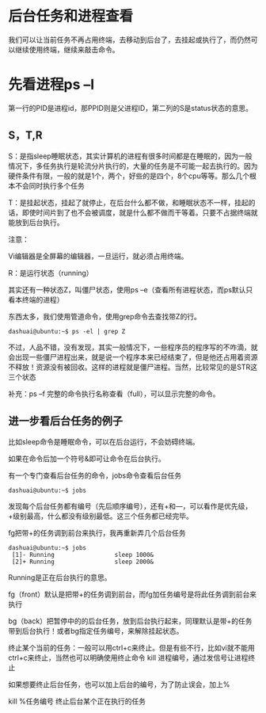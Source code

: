 
# 后台任务和进程查看

我们可以让当前任务不再占用终端，去移动到后台了，去挂起或执行了，而仍然可以继续使用终端，继续来敲击命令。

# 先看进程ps –l

第一行的PID是进程id，那PPID则是父进程ID，第二列的S是status状态的意思。

## S，T,R

S：是指sleep睡眠状态，其实计算机的进程有很多时间都是在睡眠的，因为一般情况下，多任务执行是轮流分片执行的，大量的任务是不可能一起去执行的。因为硬件条件有限，一般的就是1个，两个，好些的是四个，8个cpu等等。那么几个根本不会同时执行多个任务

T：是挂起状态，挂起了就停止，在后台什么都不做，和睡眠状态不一样，挂起的话，即使时间片到了也不会被调度，就是什么都不做而干等着。只要不占据终端就能放到后台执行。

 注意：

 Vi编辑器是全屏幕的编辑器，一旦运行，就必须占用终端。

R：是运行状态（running）

其实还有一种状态Z，叫僵尸状态，使用ps –e（查看所有进程状态，而ps默认只看本终端的进程）

东西太多，我们使用管道命令，使用grep命令去查找带Z的行。

    dashuai@ubuntu:~$ ps -el | grep Z  

不过，人品不错，没有发现，其实一般情况下，一些程序员的程序写的不咋滴，就会出现一些僵尸进程出来，就是说一个程序本来已经结束了，但是他还占用着资源不释放！资源没有被回收。这样的进程就是僵尸进程。当然，比较常见的是STR这三个状态

补充：ps –f 完整的命令执行名称查看（full），可以显示完整的命令。

## 进一步看后台任务的例子 

比如sleep命令是睡眠命令，可以在后台运行，不会妨碍终端。

如果在命令后加一个符号&即可让命令在后台执行。

有一个专门查看后台任务的命令，jobs命令查看后台任务

    dashuai@ubuntu:~$ jobs  

发现每个后台任务都有编号（先后顺序编号），还有+和—，可以看作是优先级，+级别最高，什么都没有级别最低。这三个任务都已经完毕。
 

 fg把带+的任务调到前台来执行，我再重新弄几个后台任务

    dashuai@ubuntu:~$ jobs  
     [1]- Running                 sleep 1000&  
     [2]+ Running                 sleep 2000&  

Running是正在后台执行的意思。

fg（front）默认是把带+的任务调到前台，而fg加任务编号是将此任务调到前台来执行

bg（back）把暂停中的的后台任务，放到后台执行起来，同理默认是带+的任务带到后台执行！或者bg指定任务编号，来解除挂起状态。

终止某个当前的任务：一般可以用ctrl+c来终止。但是有些不行，比如vi就不能用ctrl+c来终止，当然也可以明确使用终止命令 kill 进程编号，通过发信号让进程终止

如果想要终止后台任务，也可以加上后台的编号，为了防止误会，加上%

kill %任务编号  终止后台某个正在执行的任务
